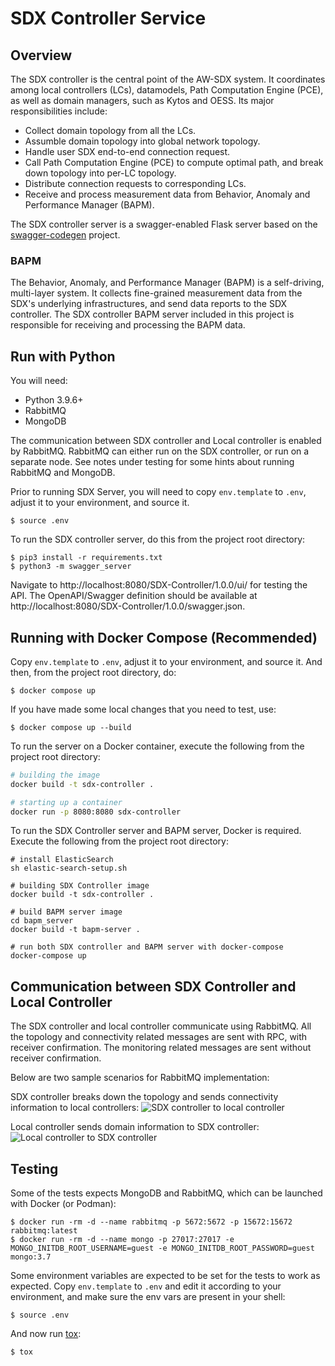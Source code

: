 # SDX Controller Service

## Overview

The SDX controller is the central point of the AW-SDX system. It
coordinates among local controllers (LCs), datamodels, Path
Computation Engine (PCE), as well as domain managers, such as Kytos
and OESS. Its major responsibilities include:

* Collect domain topology from all the LCs.
* Assumble domain topology into global network topology.
* Handle user SDX end-to-end connection request.
* Call Path Computation Engine (PCE) to compute optimal path, and
  break down topology into per-LC topology.
* Distribute connection requests to corresponding LCs.
* Receive and process measurement data from Behavior, Anomaly and
  Performance Manager (BAPM).
  
The SDX controller server is a swagger-enabled Flask server based on
the [swagger-codegen](https://github.com/swagger-api/swagger-codegen)
project.


### BAPM

The Behavior, Anomaly, and Performance Manager (BAPM) is a
self-driving, multi-layer system. It collects fine-grained measurement
data from the SDX's underlying infrastructures, and send data reports
to the SDX controller. The SDX controller BAPM server included in this
project is responsible for receiving and processing the BAPM data.


## Run with Python

You will need:

 - Python 3.9.6+
 - RabbitMQ
 - MongoDB

The communication between SDX controller and Local controller is
enabled by RabbitMQ.  RabbitMQ can either run on the SDX controller,
or run on a separate node.  See notes under testing for some hints
about running RabbitMQ and MongoDB.

Prior to running SDX Server, you will need to copy `env.template` to
`.env`, adjust it to your environment, and source it.

```console
$ source .env
```

To run the SDX controller server, do this from the project root
directory:

```console
$ pip3 install -r requirements.txt
$ python3 -m swagger_server
```

Navigate to http://localhost:8080/SDX-Controller/1.0.0/ui/ for testing
the API.  The OpenAPI/Swagger definition should be available at
http://localhost:8080/SDX-Controller/1.0.0/swagger.json.


## Running with Docker Compose (Recommended)

Copy `env.template` to `.env`, adjust it to your environment, and
source it.  And then, from the project root directory, do:

```
$ docker compose up
```

If you have made some local changes that you need to test, use:

```
$ docker compose up --build
```

To run the server on a Docker container, execute the following from the project root directory:

```bash
# building the image
docker build -t sdx-controller .

# starting up a container
docker run -p 8080:8080 sdx-controller
```

To run the SDX Controller server and BAPM server, Docker is required.
Execute the following from the project root directory:

```
# install ElasticSearch
sh elastic-search-setup.sh

# building SDX Controller image
docker build -t sdx-controller .

# build BAPM server image
cd bapm_server
docker build -t bapm-server .

# run both SDX controller and BAPM server with docker-compose
docker-compose up
```

## Communication between SDX Controller and Local Controller

The SDX controller and local controller communicate using
RabbitMQ. All the topology and connectivity related messages are sent
with RPC, with receiver confirmation. The monitoring related messages
are sent without receiver confirmation.

Below are two sample scenarios for RabbitMQ implementation:

SDX controller breaks down the topology and sends connectivity information to local controllers:
![SDX controller to local controller](https://user-images.githubusercontent.com/29924060/139588273-100a0bb2-14ba-496f-aedf-a122b9793325.jpg)

Local controller sends domain information to SDX controller:
![Local controller to SDX controller](https://user-images.githubusercontent.com/29924060/139588283-2ea32803-92e3-4812-9e8a-3d829549ae40.jpg)

## Testing

Some of the tests expects MongoDB and RabbitMQ, which can be launched
with Docker (or Podman):

```
$ docker run -rm -d --name rabbitmq -p 5672:5672 -p 15672:15672 rabbitmq:latest
$ docker run -rm -d --name mongo -p 27017:27017 -e MONGO_INITDB_ROOT_USERNAME=guest -e MONGO_INITDB_ROOT_PASSWORD=guest mongo:3.7
```

Some environment variables are expected to be set for the tests to
work as expected. Copy `env.template` to `.env` and edit it according
to your environment, and make sure the env vars are present in your
shell:

```console
$ source .env
```

And now run [tox]:

```console
$ tox
```


<!-- References -->

[tox]: https://tox.wiki/en/latest/
